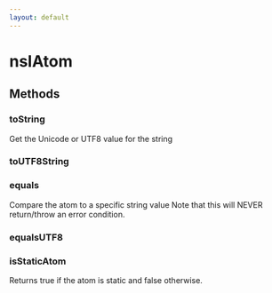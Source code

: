 ```yaml
---
layout: default
---
```


# nsIAtom #

## Methods ##

### toString ###

Get the Unicode or UTF8 value for the string


### toUTF8String ###

### equals ###

Compare the atom to a specific string value
Note that this will NEVER return/throw an error condition.


### equalsUTF8 ###

### isStaticAtom ###

Returns true if the atom is static and false otherwise.

